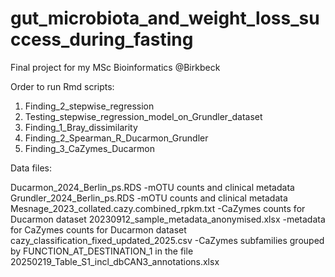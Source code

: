 # gut_microbiota_and_weight_loss_success_during_fasting
Final project for my MSc Bioinformatics @Birkbeck

Order to run Rmd scripts:

1. Finding_2_stepwise_regression
2. Testing_stepwise_regression_model_on_Grundler_dataset
3. Finding_1_Bray_dissimilarity
4. Finding_2_Spearman_R_Ducarmon_Grundler
5. Finding_3_CaZymes_Ducarmon

Data files:

Ducarmon_2024_Berlin_ps.RDS -mOTU counts and clinical metadata
Grundler_2024_Berlin_ps.RDS -mOTU counts and clinical metadata
Mesnage_2023_collated.cazy.combined_rpkm.txt -CaZymes counts for Ducarmon dataset
20230912_sample_metadata_anonymised.xlsx -metadata for CaZymes counts for Ducarmon dataset
cazy_classification_fixed_updated_2025.csv -CaZymes subfamilies grouped by FUNCTION_AT_DESTINATION_1 in the file 20250219_Table_S1_incl_dbCAN3_annotations.xlsx
